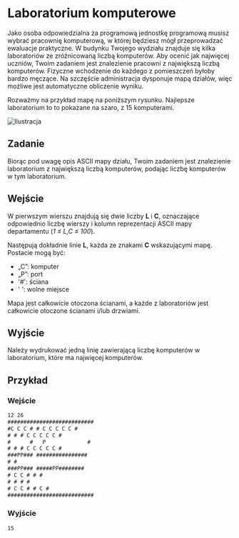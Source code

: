 Laboratorium komputerowe
===========================

Jako osoba odpowiedzialna za programową jednostkę programową musisz wybrać pracownię komputerową, w której będziesz mógł przeprowadzać ewaluacje praktyczne. W budynku Twojego wydziału znajduje się kilka laboratoriów ze zróżnicowaną liczbą komputerów. Aby ocenić jak najwięcej uczniów, Twoim zadaniem jest znalezienie pracowni z największą liczbą komputerów. Fizyczne wchodzenie do każdego z pomieszczeń byłoby bardzo męczące. Na szczęście administracja dysponuje mapą działów, więc możliwe jest automatyczne obliczenie wyniku.

Rozważmy na przykład mapę na poniższym rysunku. Najlepsze laboratorium to to pokazane na szaro, z 15 komputerami.

![Ilustracja](obraz.png)


Zadanie
------

Biorąc pod uwagę opis ASCII mapy działu, Twoim zadaniem jest znalezienie laboratorium z największą liczbą komputerów, podając liczbę komputerów w tym laboratorium.


Wejście
-----

W pierwszym wierszu znajdują się dwie liczby **L** i **C**, oznaczające odpowiednio liczbę wierszy i kolumn reprezentacji ASCII mapy departamentu (_1 ≤ L,C ≤ 100_).

Następują dokładnie linie **L**, każda ze znakami **C** wskazującymi mapę. Postacie mogą być:

* „C”: komputer
* „P”: port
*   '#': ściana
* ' ': wolne miejsce

Mapa jest całkowicie otoczona ścianami, a każde z laboratoriów jest całkowicie otoczone ścianami i/lub drzwiami.


Wyjście
------

Należy wydrukować jedną linię zawierającą liczbę komputerów w laboratorium, które ma najwięcej komputerów.


Przykład
-------

### Wejście

```txt
12 26
###########################
#C C C # # C C C C C #
# # # C C C C C #
#      #   P             #
# # # C C C C C #
###PP### ################
# #
###PP### #####PP########
# C C # # #
# # # #
# C C # # C #
###########################
```

### Wyjście

```txt
15
```